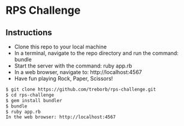 # RPS Challenge

Instructions
-------

* Clone this repo to your local machine
* In a terminal, navigate to the repo directory and run the command: bundle
* Start the server with the command: ruby app.rb
* In a web browser, navigate to: http://localhost:4567
* Have fun playing Rock, Paper, Scissors!

```sh
$ git clone https://github.com/treborb/rps-challenge.git
$ cd rps-challenge
$ gem install bundler
$ bundle
$ ruby app.rb
In the web browser: http://localhost:4567
```
